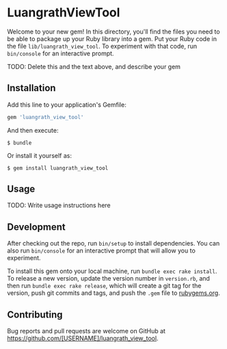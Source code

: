 # LuangrathViewTool

Welcome to your new gem! In this directory, you'll find the files you need to be able to package up your Ruby library into a gem. Put your Ruby code in the file `lib/luangrath_view_tool`. To experiment with that code, run `bin/console` for an interactive prompt.

TODO: Delete this and the text above, and describe your gem

## Installation

Add this line to your application's Gemfile:

```ruby
gem 'luangrath_view_tool'
```

And then execute:

    $ bundle

Or install it yourself as:

    $ gem install luangrath_view_tool

## Usage

TODO: Write usage instructions here

## Development

After checking out the repo, run `bin/setup` to install dependencies. You can also run `bin/console` for an interactive prompt that will allow you to experiment.

To install this gem onto your local machine, run `bundle exec rake install`. To release a new version, update the version number in `version.rb`, and then run `bundle exec rake release`, which will create a git tag for the version, push git commits and tags, and push the `.gem` file to [rubygems.org](https://rubygems.org).

## Contributing

Bug reports and pull requests are welcome on GitHub at https://github.com/[USERNAME]/luangrath_view_tool.
